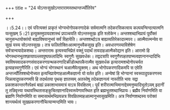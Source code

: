 +++
title = "24 योऽन्तःसुखोऽन्तरारामस्तथान्तर्ज्योतिरेव"

+++
  
  
।।5.24।। एवं परित्यक्तं प्राकृतं भोग्यभोगोपकरणादेकं सर्वमात्मनि
तदेकरसिकत्वाय कल्पयन्विन्दत्यात्मनि यत्सुखम् 5।21 इत्युक्तमुपायदशास्थं
प्रपञ्चयति योऽन्तस्सुखः इति श्लोकेन। अन्तश्शब्दाभिप्रायं पूर्वोक्तं
चानुसन्धायोक्तंयो बाह्यविषयानुभवं सर्वं विहायेति। अन्तश्शब्दोऽत्र
बाह्यव्यतिरेकादात्मपरः। आत्मैवात्मन्येव वा सुखं यस्य सोऽन्तस्सुखः। तत्र
फलितोक्तिःआत्मानुभवैकसुख इति। अवधारणस्याविशेषेण
सर्वत्रान्वयादेकशब्दः। अन्तरारामः इत्यस्याभिप्रेतं वक्तुं पदार्थं
तावदाहआत्मैकोद्यान इति। आरामो हि भोगस्थानभूतश्छायापल्लवपुष्पफलादिभिः
स्वगुणैः सुखवर्धकः। तद्वदत्रापि स्वगुणैरपहतपाप्मत्वज्ञानानन्दादिभिः
स्वविषयवादकरणसंवादकरणग्रन्थकरणादिक्रीडोत्थापकैरात्मैव सुखवर्धक
इत्यारामशब्देनोपचर्यत इत्याहस्वगुणैरिति। एवं भोग्यं भोगस्थानं
चआत्मैवेत्युक्तम्। अथ भोगोपकरणादिकमपि स एवेति अन्तर्ज्योतिश्शब्देनोच्यत
इत्यभिप्रायेणाहआत्मैकज्ञानो यो वर्तत इति। अन्येषां हि भोग्यानां
स्वरूपादुपकरणस्य भिन्नत्वादुपकरणमपि हि तदर्थतया पृथक् ज्ञातव्यम्
अतस्तेषु तदेकज्ञानत्वं नास्तीति भावः यद्वा प्रकाशकान्तरनैरपेक्ष्यं
बाह्यं प्रकाशाभावमात्रं वाऽत्र विवक्षितम्। पूर्वं
शरीरात्माभिमानाद्देवमनुष्यादिभूतोऽयम् इदानीं तु तन्निवृत्त्या
यथावस्थितासङ्कुचितज्ञानादिस्वरूपेणावस्थित इति ब्रह्मभूतशब्दाभिप्रायः।
ब्रह्मैव निर्वाणमिति वा ब्रह्मणि निर्वाणमिति वा समासार्थमभिप्रयन्नत्र
विवक्षितमाहआत्मानुभवसुखमिति। अत्र निर्वाणशब्दस्य परोक्तं शान्त्यर्थत्वं
सुखप्रकरणानौचित्यान्मन्दमिति भावः।  
  
